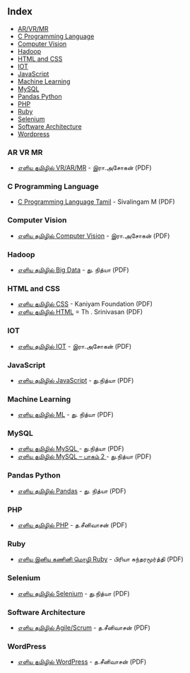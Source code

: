 ## Index

* [AR/VR/MR](#ar-vr-mr)
* [C Programming Language](#c-programming-language)
* [Computer Vision](#computer-vision)
* [Hadoop](#hadoop)
* [HTML and CSS](#html-and-css)
* [IOT](#iot)
* [JavaScript](#javascript)
* [Machine Learning](#machine-learning)
* [MySQL](#mysql)
* [Pandas Python](#pandas-python)
* [PHP](#php)
* [Ruby](#ruby)
* [Selenium](#selenium)
* [Software Architecture](#software-architecture)
* [Wordpress](#wordpress)


### AR VR MR

* [எளிய தமிழில் VR/AR/MR](https://freetamilebooks.com/ebooks/vr_ar_mr/) - இரா.அசோகன் (PDF)


### C Programming Language

* [C Programming Language Tamil](https://www.tamilpdfbooks.com/download.php?id=19978#pdf) - Sivalingam M (PDF)


### Computer Vision

* [எளிய தமிழில் Computer Vision](https://freetamilebooks.com/ebooks/computer_vision/) - இரா.அசோகன் (PDF)


### Hadoop

* [எளிய தமிழில் Big Data](https://freetamilebooks.com/ebooks/learn-bigdata-in-tamil) - து. நித்யா (PDF)


### HTML and CSS

* [எளிய தமிழில் CSS](https://freetamilebooks.com/ebooks/learn-css-in-tamil/) - Kaniyam Foundation (PDF)
* [எளிய தமிழில் HTML](https://freetamilebooks.com/htmlbooks/html-book/Learn-HTML-in-Tamil.html) = Th . Srinivasan (PDF)


### IOT

* [எளிய தமிழில் IOT](https://freetamilebooks.com/ebooks/iot/) - இரா.அசோகன் (PDF)


### JavaScript

* [எளிய தமிழில் JavaScript](https://freetamilebooks.com/ebooks/learn-javascript-in-tamil/) - து.நித்யா (PDF)


### Machine Learning

* [எளிய தமிழில் ML](https://freetamilebooks.com/ebooks/learn_machine_learning_in_tamil/) - து. நித்யா (PDF)


### MySQL

* [எளிய தமிழில் MySQL ](https://freetamilebooks.com/ebooks/learn-mysql-in-tamil) - து.நித்யா (PDF)
* [எளிய தமிழில் MySQL – பாகம் 2 ](https://freetamilebooks.com/ebooks/learn-mysql-in-tamil-part-2) - து.நித்யா (PDF)


### Pandas Python

* [எளிய தமிழில் Pandas](https://freetamilebooks.com/ebooks/learn_pandas_in_tamil/) - து. நித்யா (PDF)


### PHP

* [எளிய தமிழில் PHP](https://freetamilebooks.com/ebooks/learn-php-in-tamil/) - த.சீனிவாசன் (PDF)


### Ruby

* [எளிய இனிய கணினி மொழி Ruby](https://freetamilebooks.com/ebooks/learn-ruby-in-tamil/) - பிரியா சுந்தரமூர்த்தி (PDF)


### Selenium

* [எளிய தமிழில் Selenium](https://freetamilebooks.com/ebooks/learn-selenium-in-tamil/) - து.நித்யா (PDF)


### Software Architecture

* [எளிய தமிழில் Agile/Scrum](https://freetamilebooks.com/ebooks/learn-agine-scrum-in-tamil) - த.சீனிவாசன் (PDF)


### WordPress

* [எளிய தமிழில் WordPress](https://freetamilebooks.com/ebooks/learn-wordpress-in-tamil/) - த.சீனிவாசன் (PDF)
